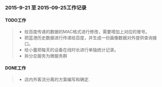### 2015-9-21 至 2015-09-25工作记录

#### TODO工作

> * 给百度传递的数据的MAC格式进行修改，需要增加上对应的冒号。
> * 把蓝港历史数据进行传递给百度，并生成一份画像数据对外提供查询接口。
> * 给小蕾把每天的设备在线时长进行单独统计记录。
> * 拆分总服务为微服务群

#### DONE工作

> * 店内外客流分离的方案编写和确定.
